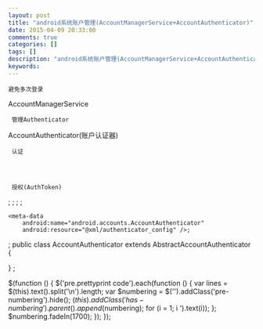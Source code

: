 ```yaml
---
layout: post
title: "android系统账户管理(AccountManagerService+AccountAuthenticator)"
date: 2015-04-09 20:33:00 
comments: true
categories: []
tags: []
description: "android系统账户管理(AccountManagerService+AccountAuthenticator)"
keywords: 
---
```



 
  
   
    避免多次登录
   
  
  
   AccountManagerService
  
  
   
    
     管理Authenticator
    
   
  
  
   AccountAuthenticator(账户认证器)
  
  
   
    
     认证
    
   
   
    
     授权(AuthToken)
    
   
  
  <service
    android:name=".AccountAuthenticatorService"
    android:exported="true" >;
    <intent-filter>;
        <action android:name="android.accounts.AccountAuthenticator" />;
    </intent-filter>;

    <meta-data
        android:name="android.accounts.AccountAuthenticator"
        android:resource="@xml/authenticator_config" />;
</service>;
  public class AccountAuthenticator extends AbstractAccountAuthenticator {

}
  <account-authenticator xmlns:android="http://schemas.android.com/apk/res/android"
    android:accountType="@string/account_type"
    android:icon="@drawable/account_icon"
    android:label="@string/account_name"
    android:smallIcon="@drawable/account_small_icon" />;
 
 
  $(function () {
                $('pre.prettyprint code').each(function () {
                    var lines = $(this).text().split('\n').length;
                    var $numbering = $('').addClass('pre-numbering').hide();
                    $(this).addClass('has-numbering').parent().append($numbering);
                    for (i = 1; i ').text(i));
                    };
                    $numbering.fadeIn(1700);
                });
            });
 


